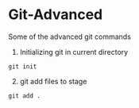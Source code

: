 # Git-Advanced
Some of the advanced git commands

1.  Initializing git in current directory
```
git init
```


2. git add files to stage
```
git add .
```

